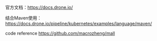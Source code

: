 




官方文档：https://docs.drone.io/

结合Maven使用：https://docs.drone.io/pipeline/kubernetes/examples/language/maven/



code reference
https://github.com/macrozheng/mall